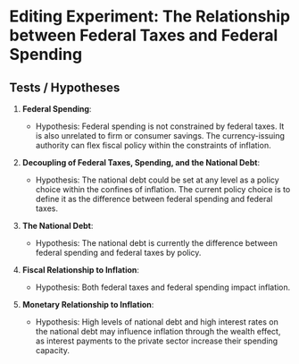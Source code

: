 # Editing Experiment: The Relationship between Federal Taxes and Federal Spending

## Tests / Hypotheses

1. **Federal Spending**: 
   - Hypothesis: Federal spending is not constrained by federal taxes. It is also unrelated to firm or consumer savings. The currency-issuing authority can flex fiscal policy within the constraints of inflation.
   
2. **Decoupling of Federal Taxes, Spending, and the National Debt**: 
   - Hypothesis: The national debt could be set at any level as a policy choice within the confines of inflation. The current policy choice is to define it as the difference between federal spending and federal taxes.
   
3. **The National Debt**: 
   - Hypothesis: The national debt is currently the difference between federal spending and federal taxes by policy.
   
4. **Fiscal Relationship to Inflation**: 
   - Hypothesis: Both federal taxes and federal spending impact inflation.
   
5. **Monetary Relationship to Inflation**: 
   - Hypothesis: High levels of national debt and high interest rates on the national debt may influence inflation through the wealth effect, as interest payments to the private sector increase their spending capacity.
